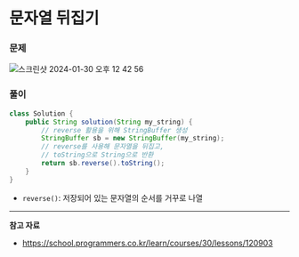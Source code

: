 # 문자열 뒤집기

### 문제

![스크린샷 2024-01-30 오후 12 42 56](https://github.com/Heo-y-y/development-blog/assets/112863029/8bb95edb-b551-4486-af9d-9e919c8907a3)

### 풀이

```java
class Solution {
    public String solution(String my_string) {
        // reverse 활용을 위해 StringBuffer 생성
        StringBuffer sb = new StringBuffer(my_string);
        // reverse를 사용해 문자열을 뒤집고,
        // toString으로 String으로 반환
        return sb.reverse().toString();
    }
}
```

- `reverse()`: 저장되어 있는 문자열의 순서를 거꾸로 나열

---

**참고 자료**

- <https://school.programmers.co.kr/learn/courses/30/lessons/120903>
